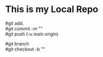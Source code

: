# This is my Local Repo 
#git add.
<br>
#git commit -m ""
<br>
#git push (-u main origin)

#git branch
<br>
#git checkout -b ""
